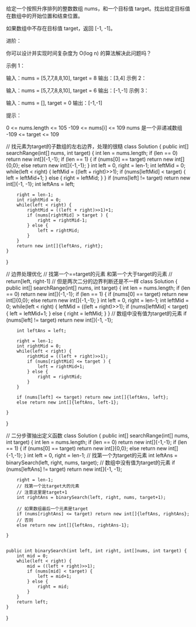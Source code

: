 给定一个按照升序排列的整数数组 nums，和一个目标值 target。找出给定目标值在数组中的开始位置和结束位置。

如果数组中不存在目标值 target，返回 [-1, -1]。

进阶：

你可以设计并实现时间复杂度为 O(log n) 的算法解决此问题吗？
 

示例 1：

输入：nums = [5,7,7,8,8,10], target = 8
输出：[3,4]
示例 2： 	

输入：nums = [5,7,7,8,8,10], target = 6
输出：[-1,-1]
示例 3：

输入：nums = [], target = 0
输出：[-1,-1]
 

提示：

0 <= nums.length <= 105
-109 <= nums[i] <= 109
nums 是一个非递减数组
-109 <= target <= 109


// 找元素为target的子数组的左右边界，处理的很糙
class Solution {
    public int[] searchRange(int[] nums, int target) {
        int len = nums.length;
        if (len == 0) return new int[]{-1,-1};
        if (len == 1) {
            if (nums[0] == target) return new int[]{0,0};
            else return new int[]{-1,-1};
        }
        int left = 0, right = len-1;
        int leftMid = 0;
        while(left < right) {
            leftMid = ((left + right)>>1);
            if (nums[leftMid] < target) {
                left = leftMid+1;
            } else {
                right = leftMid;
            }
        }
        if (nums[left] != target) return new int[]{-1, -1};
        int leftAns = left;

        right = len-1;
        int rightMid = 0;
        while(left < right) {
            rightMid = ((left + right)>>1)+1;
            if (nums[rightMid] > target ) {
                right = rightMid-1;
            } else {
                left = rightMid;
            }
        }
        return new int[]{leftAns, right};
    }
}


// 边界处理优化
// 找第一个==target的元素 和第一个大于target的元素
// return[left, right-1]
// 但是两次二分的边界判断还是不一样
class Solution {
    public int[] searchRange(int[] nums, int target) {
        int len = nums.length;
        if (len == 0) return new int[]{-1,-1};
        if (len == 1) {
            if (nums[0] == target) return new int[]{0,0};
            else return new int[]{-1,-1};
        }
        int left = 0, right = len-1;
        int leftMid = 0;
        while(left < right) {
            leftMid = ((left + right)>>1);
            if (nums[leftMid] < target) {
                left = leftMid+1;
            } else {
                right = leftMid;
            }
        }
        // 数组中没有值为target的元素
        if (nums[left] != target) return new int[]{-1, -1};
        
        int leftAns = left;

        right = len-1;
        int rightMid = 0;
        while(left < right) {
            rightMid = ((left + right)>>1);
            if (nums[rightMid] <= target ) {
                left = rightMid+1;
            } else {
                right = rightMid;
            }
        }

        if (nums[left] <= target) return new int[]{leftAns, left};
        else return new int[]{leftAns, left-1};

    }
}


//  二分步骤抽出定义函数
class Solution {
    public int[] searchRange(int[] nums, int target) {
        int len = nums.length;
        if (len == 0) return new int[]{-1,-1};
        if (len == 1) {
            if (nums[0] == target) return new int[]{0,0};
            else return new int[]{-1,-1};
        }
        int left = 0, right = len-1;
        // 找第一个为target的元素
        int leftAns = binarySearch(left, right, nums, target);
        // 数组中没有值为target的元素
        if (nums[leftAns] != target) return new int[]{-1, -1};
        

        right = len-1;
        // 找第一个比target大的元素
		// 注意这里是target+1
        int rightAns = binarySearch(left, right, nums, target+1);

        // 如果数组最后一个元素是target
        if (nums[rightAns] <= target) return new int[]{leftAns, rightAns};
        // 否则
        else return new int[]{leftAns, rightAns-1};

    }


    public int binarySearch(int left, int right, int[]nums, int target) {
        int mid = 0;
        while(left < right) {
            mid = ((left + right)>>1);
            if (nums[mid] < target) {
                left = mid+1;
            } else {
                right = mid;
            }
        }
        return left;
    }
}
